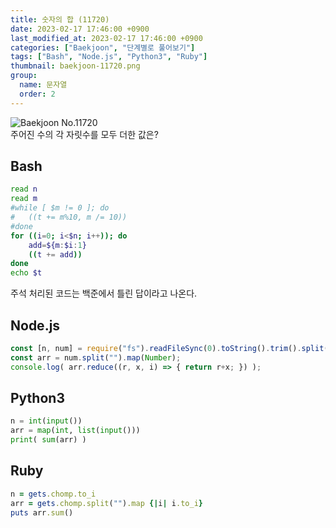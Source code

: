 ```yaml
---
title: 숫자의 합 (11720)
date: 2023-02-17 17:46:00 +0900
last_modified_at: 2023-02-17 17:46:00 +0900
categories: ["Baekjoon", "단계별로 풀어보기"]
tags: ["Bash", "Node.js", "Python3", "Ruby"]
thumbnail: baekjoon-11720.png
group:
  name: 문자열
  order: 2
---
```


![Baekjoon No.11720](baekjoon-11720.png)  
주어진 수의 각 자릿수를 모두 더한 값은?

## Bash
```bash
read n
read m
#while [ $m != 0 ]; do
#	((t += m%10, m /= 10))
#done
for ((i=0; i<$n; i++)); do
	add=${m:$i:1}
	((t += add))
done
echo $t
```
주석 처리된 코드는 백준에서 틀린 답이라고 나온다.

## Node.js
```javascript
const [n, num] = require("fs").readFileSync(0).toString().trim().split("\n");
const arr = num.split("").map(Number);
console.log( arr.reduce((r, x, i) => { return r+x; }) );
```

## Python3
```python
n = int(input())
arr = map(int, list(input()))
print( sum(arr) )
```

## Ruby
```ruby
n = gets.chomp.to_i
arr = gets.chomp.split("").map {|i| i.to_i}
puts arr.sum()
```
